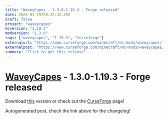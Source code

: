 ```yaml
---
title: "WaveyCapes - 1.3.0-1.19.3 - Forge released"
date: 2023-01-19T20:47:33.29Z
draft: false
project: "waveycapes"
mcversion: "1.19.3"
modversion: "1.3.0"
tags: ["waveycapes", "1.19.3", "Curseforge"]
externalurl: "https://www.curseforge.com/minecraft/mc-mods/waveycapes/files/4354044"
externalpost: "https://www.curseforge.com/minecraft/mc-mods/waveycapes/files/4354044"
summary: "Click to get this release"
---
```

# [WaveyCapes](/project/waveycapes) - 1.3.0-1.19.3 - Forge released
Download [this](https://www.curseforge.com/minecraft/mc-mods/waveycapes/files/4354044) version or check out the [CurseForge](https://www.curseforge.com/minecraft/mc-mods/waveycapes) page!

Autogenerated post, check the link above for the changelog!
